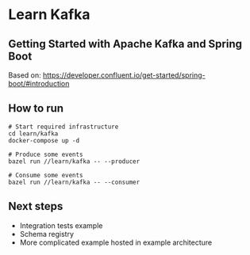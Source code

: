 # Learn Kafka

## Getting Started with Apache Kafka and Spring Boot

Based on: https://developer.confluent.io/get-started/spring-boot/#introduction

## How to run

```shell
# Start required infrastructure
cd learn/kafka
docker-compose up -d

# Produce some events
bazel run //learn/kafka -- --producer

# Consume some events
bazel run //learn/kafka -- --consumer
```

## Next steps

- Integration tests example
- Schema registry
- More complicated example hosted in example architecture
